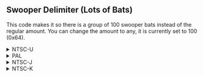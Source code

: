 ## Swooper Delimiter (Lots of Bats)

This code makes it so there is a group of 100 swooper bats instead of the regular amount. You can change the amount to any, it is currently set to 100 (0x64).

<details>
<summary>NTSC-U</summary>

```powerpc
046B2CB4 38000064
```
</details>

<details>
<summary>PAL</summary>

```powerpc
046B713C 38000064
```
</details>

<details>
<summary>NTSC-J</summary>

```powerpc
046B67A8 38000064
```
</details>

<details>
<summary>NTSC-K</summary>

```powerpc
046A54E4  38000064
```
</details>
